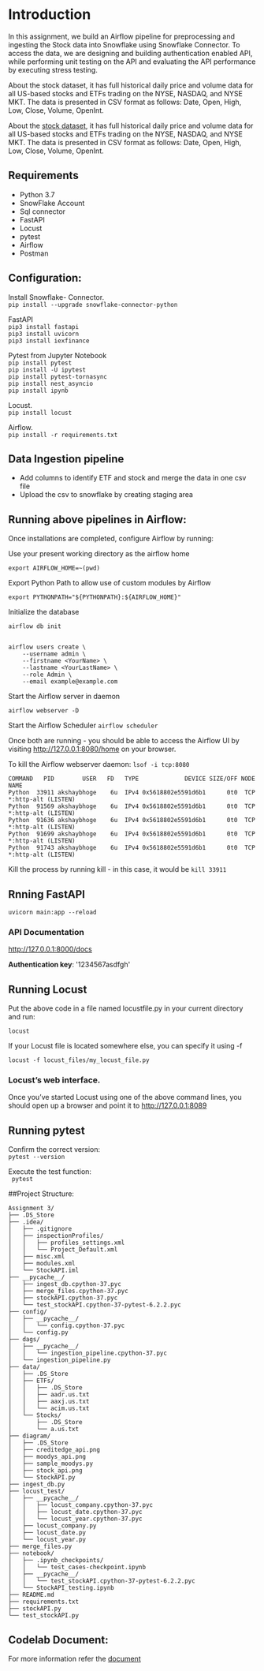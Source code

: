 # Introduction

In this assignment, we build an Airflow pipeline for preprocessing and ingesting the Stock data into Snowflake using Snowflake Connector. To access the data, we are designing and building authentication enabled API, while performing unit testing on the API and evaluating the API performance by executing stress testing.  

About the stock dataset, it has full historical daily price and volume data for all US-based stocks and ETFs trading on the NYSE, NASDAQ, and NYSE MKT. The data is presented in CSV format as follows: Date, Open, High, Low, Close, Volume, OpenInt.  

About the [stock dataset](https://www.kaggle.com/borismarjanovic/price-volume-data-for-all-us-stocks-etfs), it has full historical daily price and volume data for all US-based stocks and ETFs trading on the NYSE, NASDAQ, and NYSE MKT. The data is presented in CSV format as follows: Date, Open, High, Low, Close, Volume, OpenInt. 

## Requirements
  * Python 3.7
  * SnowFlake Account
  * Sql connector
  * FastAPI
  * Locust
  * pytest
  * Airflow
  * Postman

## Configuration:  
Install Snowflake- Connector.   
```pip install --upgrade snowflake-connector-python```     
  
FastAPI    
```pip3 install fastapi```      
```pip3 install uvicorn```   
```pip3 install iexfinance```      

Pytest from Jupyter Notebook   
```pip install pytest```   
```pip install -U ipytest```   
```pip install pytest-tornasync```  
```pip install nest_asyncio```    
```pip install ipynb```   
 
Locust.  
```pip install locust```

Airflow.  
```pip install -r requirements.txt ```   

## Data Ingestion pipeline
  * Add columns to identify ETF and stock and merge the data in one csv file
  * Upload the csv to snowflake by creating staging area

## Running above pipelines in Airflow:
 Once installations are completed, configure Airflow by running:
 

Use your present working directory as the airflow home
```
export AIRFLOW_HOME=~(pwd)
```

Export Python Path to allow use of custom modules by Airflow
```
export PYTHONPATH="${PYTHONPATH}:${AIRFLOW_HOME}"
```
Initialize the database
```
airflow db init 


airflow users create \
    --username admin \
    --firstname <YourName> \
    --lastname <YourLastName> \
    --role Admin \
    --email example@example.com
```
Start the Airflow server in daemon
```
airflow webserver -D
```
Start the Airflow Scheduler
```airflow scheduler```

Once both are running - you should be able to access the Airflow UI by visiting http://127.0.0.1:8080/home on your browser.

To kill the Airflow webserver daemon:
```lsof -i tcp:8080  ```

``` 
COMMAND   PID        USER   FD   TYPE             DEVICE SIZE/OFF NODE NAME
Python  33911 akshaybhoge    6u  IPv4 0x5618802e5591d6b1      0t0  TCP *:http-alt (LISTEN)
Python  91569 akshaybhoge    6u  IPv4 0x5618802e5591d6b1      0t0  TCP *:http-alt (LISTEN)
Python  91636 akshaybhoge    6u  IPv4 0x5618802e5591d6b1      0t0  TCP *:http-alt (LISTEN)
Python  91699 akshaybhoge    6u  IPv4 0x5618802e5591d6b1      0t0  TCP *:http-alt (LISTEN)
Python  91743 akshaybhoge    6u  IPv4 0x5618802e5591d6b1      0t0  TCP *:http-alt (LISTEN) 
```

Kill the process by running kill <PID> - in this case, it would be ```kill 33911```

 
## Rnning FastAPI 
```uvicorn main:app --reload```   

### API Documentation  
http://127.0.0.1:8000/docs

**Authentication key**: '1234567asdfgh'

## Running Locust

Put the above code in a file named locustfile.py in your current directory and run:   

```locust```     

If your Locust file is located somewhere else, you can specify it using -f 
 
```locust -f locust_files/my_locust_file.py```     

### Locust’s web interface.  
Once you’ve started Locust using one of the above command lines, you should open up a browser and point it to http://127.0.0.1:8089     

## Running pytest    
Confirm the correct version:  
```pytest --version ```  
  
Execute the test function:    
``` pytest```   
 
##Project Structure:

```
Assignment 3/
├── .DS_Store
├── .idea/
│   ├── .gitignore
│   ├── inspectionProfiles/
│   │   ├── profiles_settings.xml
│   │   └── Project_Default.xml
│   ├── misc.xml
│   ├── modules.xml
│   └── StockAPI.iml
├── __pycache__/
│   ├── ingest_db.cpython-37.pyc
│   ├── merge_files.cpython-37.pyc
│   ├── stockAPI.cpython-37.pyc
│   └── test_stockAPI.cpython-37-pytest-6.2.2.pyc
├── config/
│   ├── __pycache__/
│   │   └── config.cpython-37.pyc
│   └── config.py
├── dags/
│   ├── __pycache__/
│   │   └── ingestion_pipeline.cpython-37.pyc
│   └── ingestion_pipeline.py
├── data/
│   ├── .DS_Store
│   ├── ETFs/
│   │   ├── .DS_Store
│   │   ├── aadr.us.txt
│   │   ├── aaxj.us.txt
│   │   └── acim.us.txt
│   └── Stocks/
│       ├── .DS_Store
│       └── a.us.txt
├── diagram/
│   ├── .DS_Store
│   ├── creditedge_api.png
│   ├── moodys_api.png
│   ├── sample_moodys.py
│   ├── stock_api.png
│   └── StockAPI.py
├── ingest_db.py
├── locust_test/
│   ├── __pycache__/
│   │   ├── locust_company.cpython-37.pyc
│   │   ├── locust_date.cpython-37.pyc
│   │   └── locust_year.cpython-37.pyc
│   ├── locust_company.py
│   ├── locust_date.py
│   └── locust_year.py
├── merge_files.py
├── notebook/
│   ├── .ipynb_checkpoints/
│   │   └── test_cases-checkpoint.ipynb
│   ├── __pycache__/
│   │   └── test_stockAPI.cpython-37-pytest-6.2.2.pyc
│   └── StockAPI_testing.ipynb
├── README.md
├── requirements.txt
├── stockAPI.py
└── test_stockAPI.py
```

## Codelab Document:   
For more information refer the [document](https://codelabs-preview.appspot.com/?file_id=1iF3m30Fu3eYKeD1B-BLeWZ6l2DBuktPcaK2GFXMrWUQ#0)
